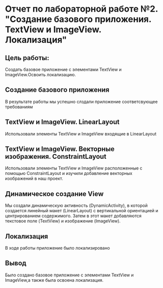 # Отчет по лабораторной работе №2. "Создание базового приложения. TextView и ImageView. Локализация"
## Цель работы:
Создать базовое приложение с элементами TextView и ImageView.Освоить локализацию.

## Создание базового приложения
В результате работы мы успешно слздали приложение соответсвующее требованиям

## TextView и ImageView. LinearLayout
Использовали элементы TextView и ImageView входящие в LinearLayout

## TextView и ImageView. Векторные изображения. ConstraintLayout
Использовали элементы TextView и ImageView расположенные с помощью ConstraintLayout и изучили добавление векторных изображений в наш проект.
## Динамическое создание View
Мы создали динамическую активность (DynamicActivity), в которой создается линейный макет (LinearLayout) с вертикальной ориентацией и центрированием содержимого. Затем в этот макет добавляются текстовое поле (TextView) и изображение (ImageView).
## Локализация
В ходе работы приложение было локализировано

## Вывод
Было создано базовое приложение с элементами TextView и ImageView,а также была освоена локализация.
